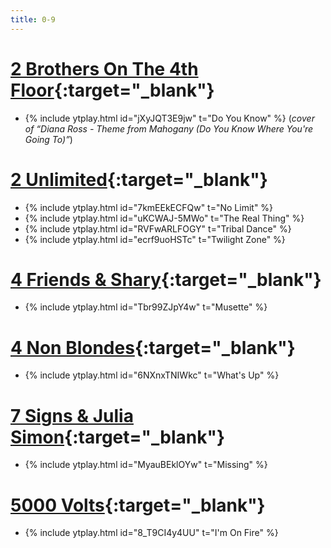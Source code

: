 ```yaml
---
title: 0-9
---
```

# **[2 Brothers On The 4th Floor](https://en.wikipedia.org/wiki/2_Brothers_On_The_4th_Floor){:target="_blank"}**
- {% include ytplay.html id="jXyJQT3E9jw" t="Do You Know" %}
  (*cover of “Diana Ross - Theme from Mahogany (Do You Know Where You're Going To)”*)

# **[2 Unlimited](https://en.wikipedia.org/wiki/2_Unlimited){:target="_blank"}**
- {% include ytplay.html id="7kmEEkECFQw" t="No Limit" %}
- {% include ytplay.html id="uKCWAJ-5MWo" t="The Real Thing" %}
- {% include ytplay.html id="RVFwARLFOGY" t="Tribal Dance" %}
- {% include ytplay.html id="ecrf9uoHSTc" t="Twilight Zone" %}

# **[4 Friends & Shary](https://www.discogs.com/release/9210022-4-Friends-Feat-Shary-Musette){:target="_blank"}**
- {% include ytplay.html id="Tbr99ZJpY4w" t="Musette" %}

# **[4 Non Blondes](https://en.wikipedia.org/wiki/4_Non_Blondes){:target="_blank"}**
- {% include ytplay.html id="6NXnxTNIWkc" t="What's Up" %}

# **[7 Signs & Julia Simon](https://www.discogs.com/master/191989-7-Signs-Julia-Simon-Missing){:target="_blank"}**
- {% include ytplay.html id="MyauBEklOYw" t="Missing" %}

# **[5000 Volts](https://en.wikipedia.org/wiki/5000_Volts){:target="_blank"}**
- {% include ytplay.html id="8_T9CI4y4UU" t="I'm On Fire" %}
